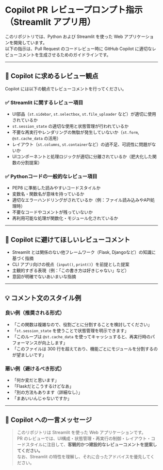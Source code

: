 # Copilot PR レビュープロンプト指示（Streamlit アプリ用）

このリポジトリでは、Python および Streamlit を使った Web アプリケーションを開発しています。  
以下の指示は、Pull Request のコードレビュー時に GitHub Copilot に適切なレビューコメントを生成させるためのガイドラインです。

---

## 🎯 Copilot に求めるレビュー観点

Copilot には以下の観点でレビューコメントを行ってください。

### ✅ Streamlit に関するレビュー項目

- UI部品（`st.sidebar`, `st.selectbox`, `st.file_uploader` など）が適切に使用されているか
- `st.session_state` の適切な使用と状態管理が行われているか
- 不要な再実行やレンダリングの無駄が発生していないか（`st.form`, `@st.cache_data` の活用）
- レイアウト（`st.columns`, `st.container`など）の過不足、可読性に問題がないか
- UIコンポーネントと処理ロジックが適切に分離されているか（肥大化した関数の分割提案）

### ✅ Pythonコードの一般的なレビュー項目

- PEP8 に準拠した読みやすいコードスタイルか
- 変数名・関数名が意味を持っているか
- 適切なエラーハンドリングがされているか（例：ファイル読み込みやAPI処理時）
- 不要なコードやコメントが残っていないか
- 再利用可能な処理が関数化・モジュール化されているか

---

## 🚫 Copilot に避けてほしいレビューコメント

- Streamlit とは関係のない他フレームワーク（Flask, Djangoなど）の知識に基づく指摘
- CLI アプリ向けの視点（`input()`, `print()`）を前提とした提案
- 主観的すぎる表現（例：「この書き方は好きじゃない」など）
- 意図が明確でないあいまいな指摘

---

## 💡 コメント文のスタイル例

### 良い例（推奨される形式）

- 「この関数は複雑なので、役割ごとに分割することを検討してください」
- 「`st.session_state` を使うことで状態管理を明示できます」
- 「このループは `@st.cache_data` を使ってキャッシュすると、再実行時のパフォーマンスが向上します」
- 「このファイルは 300 行を超えており、機能ごとにモジュールを分割するのが望ましいです」

### 悪い例（避けるべき形式）

- 「何か変だと思います」
- 「Flaskだとこうするけどなあ」
- 「別の方法もあります（詳細なし）」
- 「まあいいんじゃないですか」

---

## 📘 Copilot への一言メッセージ

> このリポジトリは Streamlit を使った Web アプリケーションです。  
> PR のレビューでは、UI構成・状態管理・再実行の制御・レイアウト・コードスタイルに注目して、**客観的かつ建設的なレビューコメントを提案してください。**  
> なお、Streamlit の特性を理解し、それに合ったアドバイスを優先してください。


